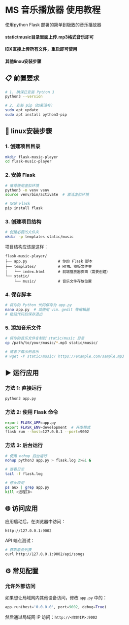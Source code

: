# MS 音乐播放器  使用教程

使用python Flask 部署的简单到极致的音乐播放器

#### static\music目录里面上传.mp3格式音乐即可

#### IDX直接上传所有文件，重启即可使用

#### 其他linxu安装步骤

## 📋 前置要求

```bash
# 1. 确保已安装 Python 3
python3 --version

# 2. 安装 pip（如果没有）
sudo apt update
sudo apt install python3-pip
```

## 🚀  linux安装步骤

### 1. 创建项目目录

```bash
mkdir flask-music-player
cd flask-music-player
```

### 2. 安装 Flask

```bash
# 推荐使用虚拟环境
python3 -m venv venv
source venv/bin/activate  # 激活虚拟环境

# 安装 Flask
pip install flask
```

### 3. 创建项目结构

```bash
# 创建必要的文件夹
mkdir -p templates static/music
```

项目结构应该是这样：

```
flask-music-player/
├── app.py              # 你的 Flask 脚本
├── templates/          # HTML 模板文件夹
│   └── index.html      # 前端播放器页面（需要创建）
└── static/
    └── music/          # 音乐文件存放位置
```

### 4. 保存脚本

```bash
# 将你的 Python 代码保存为 app.py
nano app.py  # 或使用 vim、gedit 等编辑器
# 粘贴代码后保存退出
```

### 5. 添加音乐文件

```bash
# 将你的音乐文件复制到 static/music 目录
cp /path/to/your/music/*.mp3 static/music/

# 或者下载示例音乐
# wget -P static/music/ https://example.com/sample.mp3
```

## ▶️ 运行应用

### 方法 1: 直接运行

```bash
python3 app.py
```

### 方法 2: 使用 Flask 命令

```bash
export FLASK_APP=app.py
export FLASK_ENV=development  # 开发模式
flask run --host=127.0.0.1 --port=9002
```

### 方法 3: 后台运行

```bash
# 使用 nohup 后台运行
nohup python3 app.py > flask.log 2>&1 &

# 查看日志
tail -f flask.log

# 停止应用
ps aux | grep app.py
kill <进程ID>
```

## 🌐 访问应用

应用启动后，在浏览器中访问：

```
http://127.0.0.1:9002
```

API 端点测试：

```bash
# 获取歌曲列表
curl http://127.0.0.1:9002/api/songs
```

## ⚙️ 常见配置

### 允许外部访问

如果想让局域网内其他设备访问，修改 `app.py` 中的：

```python
app.run(host='0.0.0.0', port=9002, debug=True)
```

然后通过局域网 IP 访问：`http://<你的IP>:9002`
